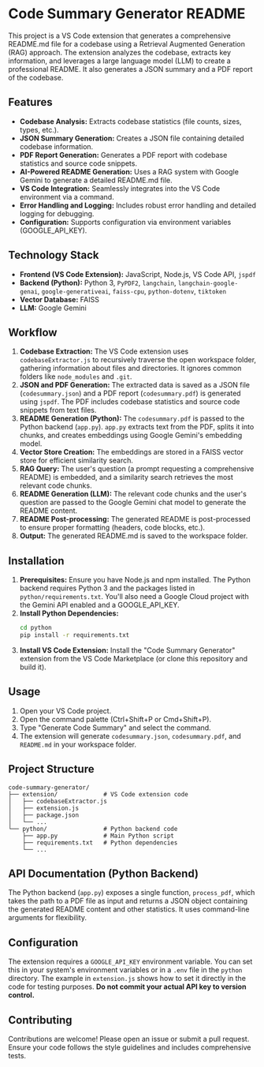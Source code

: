 # Code Summary Generator README

This project is a VS Code extension that generates a comprehensive README.md file for a codebase using a Retrieval Augmented Generation (RAG) approach.  The extension analyzes the codebase, extracts key information, and leverages a large language model (LLM) to create a professional README.  It also generates a JSON summary and a PDF report of the codebase.

## Features

* **Codebase Analysis:** Extracts codebase statistics (file counts, sizes, types, etc.).
* **JSON Summary Generation:** Creates a JSON file containing detailed codebase information.
* **PDF Report Generation:** Generates a PDF report with codebase statistics and source code snippets.
* **AI-Powered README Generation:** Uses a RAG system with Google Gemini to generate a detailed README.md file.
* **VS Code Integration:** Seamlessly integrates into the VS Code environment via a command.
* **Error Handling and Logging:** Includes robust error handling and detailed logging for debugging.
* **Configuration:** Supports configuration via environment variables (GOOGLE_API_KEY).

## Technology Stack

* **Frontend (VS Code Extension):** JavaScript, Node.js, VS Code API, `jspdf`
* **Backend (Python):** Python 3, `PyPDF2`, `langchain`, `langchain-google-genai`, `google-generativeai`, `faiss-cpu`, `python-dotenv`, `tiktoken`
* **Vector Database:** FAISS
* **LLM:** Google Gemini

## Workflow

1. **Codebase Extraction:** The VS Code extension uses `codebaseExtractor.js` to recursively traverse the open workspace folder, gathering information about files and directories.  It ignores common folders like `node_modules` and `.git`.
2. **JSON and PDF Generation:** The extracted data is saved as a JSON file (`codesummary.json`) and a PDF report (`codesummary.pdf`) is generated using `jspdf`. The PDF includes codebase statistics and source code snippets from text files.
3. **README Generation (Python):** The `codesummary.pdf` is passed to the Python backend (`app.py`).  `app.py` extracts text from the PDF, splits it into chunks, and creates embeddings using Google Gemini's embedding model.
4. **Vector Store Creation:** The embeddings are stored in a FAISS vector store for efficient similarity search.
5. **RAG Query:** The user's question (a prompt requesting a comprehensive README) is embedded, and a similarity search retrieves the most relevant code chunks.
6. **README Generation (LLM):** The relevant code chunks and the user's question are passed to the Google Gemini chat model to generate the README content.
7. **README Post-processing:** The generated README is post-processed to ensure proper formatting (headers, code blocks, etc.).
8. **Output:** The generated README.md is saved to the workspace folder.

## Installation

1. **Prerequisites:** Ensure you have Node.js and npm installed.  The Python backend requires Python 3 and the packages listed in `python/requirements.txt`.  You'll also need a Google Cloud project with the Gemini API enabled and a GOOGLE_API_KEY.
2. **Install Python Dependencies:**
   ```bash
   cd python
   pip install -r requirements.txt
   ```
3. **Install VS Code Extension:**  Install the "Code Summary Generator" extension from the VS Code Marketplace (or clone this repository and build it).

## Usage

1. Open your VS Code project.
2. Open the command palette (Ctrl+Shift+P or Cmd+Shift+P).
3. Type "Generate Code Summary" and select the command.
4. The extension will generate `codesummary.json`, `codesummary.pdf`, and `README.md` in your workspace folder.

## Project Structure

```
code-summary-generator/
├── extension/             # VS Code extension code
│   ├── codebaseExtractor.js
│   ├── extension.js
│   ├── package.json
│   └── ...
└── python/                # Python backend code
    ├── app.py             # Main Python script
    ├── requirements.txt   # Python dependencies
    └── ...
```

## API Documentation (Python Backend)

The Python backend (`app.py`) exposes a single function, `process_pdf`, which takes the path to a PDF file as input and returns a JSON object containing the generated README content and other statistics.  It uses command-line arguments for flexibility.

## Configuration

The extension requires a `GOOGLE_API_KEY` environment variable.  You can set this in your system's environment variables or in a `.env` file in the `python` directory.  The example in `extension.js` shows how to set it directly in the code for testing purposes.  **Do not commit your actual API key to version control.**

## Contributing

Contributions are welcome! Please open an issue or submit a pull request.  Ensure your code follows the style guidelines and includes comprehensive tests.
